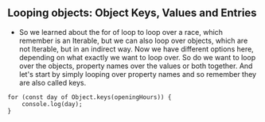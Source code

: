 ## Looping objects: Object Keys, Values and Entries

- So we learned about the for of loop to loop over a race, which remember is an Iterable, but we can also loop over objects, which are not Iterable, but in an indirect way. Now we have different options here, depending on what exactly we want to loop over. So do we want to loop over the objects, property names over the values or both together. And let's start by simply looping over property names and so remember they are also called keys.
```
for (const day of Object.keys(openingHours)) {
    console.log(day);
}
